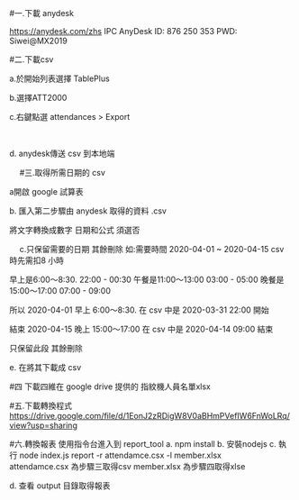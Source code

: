 #一.下載 anydesk

https://anydesk.com/zhs
IPC AnyDesk
      ID: 876 250 353
      PWD: Siwei@MX2019

#二.下載csv

a.於開始列表選擇 TablePlus
 




b.選擇ATT2000
 

c.右鍵點選 attendances > Export

 
 

d. anydesk傳送 csv 到本地端
 

 
#三.取得所需日期的 csv

a開啟 google 試算表


b. 匯入第二步驟由 anydesk 取得的資料 .csv
 
將文字轉換成數字 日期和公式 須選否
 
 
c.只保留需要的日期 其餘刪除
如:需要時間 2020-04-01 ~ 2020-04-15
csv 時先需扣8 小時

早上是6:00～8:30.         22:00 - 00:30
午餐是11:00～13:00        03:00 - 05:00
晚餐是15:00～17:00       07:00 - 09:00

所以 2020-04-01 早上 6:00～8:30. 在 csv 中是 2020-03-31 22:00 開始

 

結束 2020-04-15 晚上 15:00～17:00 在 csv 中是 2020-04-14 09:00 結束
 
只保留此段 其餘刪除
 

e. 在將其下載成 csv
 

#四 下載四維在 google drive 提供的 指紋機人員名單xlsx 
 


#五.下載轉換程式
https://drive.google.com/file/d/1EonJ2zRDigW8V0aBHmPVefIW6FnWoLRq/view?usp=sharing
 

#六.轉換報表
使用指令台進入到 report_tool 
a.	npm install
b.	安裝nodejs
c.	執行 node index.js report -r attendamce.csx  -l member.xlsx  
attendamce.csx 為步驟三取得csv
member.xlsx 為步驟四取得xlse
 
d.	查看 output 目錄取得報表
 
